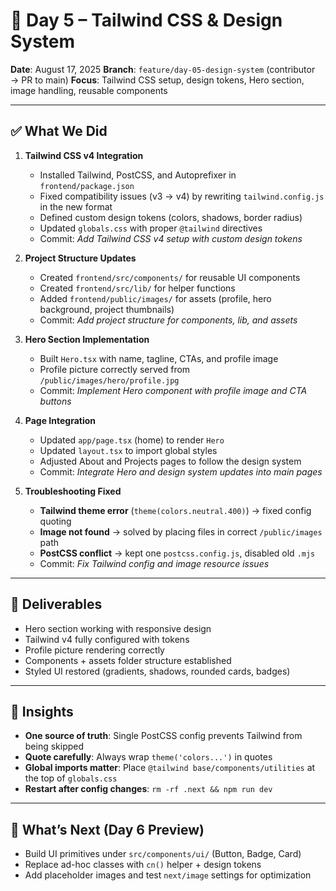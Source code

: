 # 📘 Day 5 – Tailwind CSS & Design System

**Date**: August 17, 2025
**Branch**: `feature/day-05-design-system` (contributor → PR to main) 
**Focus**: Tailwind CSS setup, design tokens, Hero section, image handling, reusable components

---

## ✅ What We Did

1. **Tailwind CSS v4 Integration**
   - Installed Tailwind, PostCSS, and Autoprefixer in `frontend/package.json`
   - Fixed compatibility issues (v3 → v4) by rewriting `tailwind.config.js` in the new format
   - Defined custom design tokens (colors, shadows, border radius)
   - Updated `globals.css` with proper `@tailwind` directives
   - Commit: *Add Tailwind CSS v4 setup with custom design tokens*

2. **Project Structure Updates**
   - Created `frontend/src/components/` for reusable UI components
   - Created `frontend/src/lib/` for helper functions
   - Added `frontend/public/images/` for assets (profile, hero background, project thumbnails)
   - Commit: *Add project structure for components, lib, and assets*

3. **Hero Section Implementation**
   - Built `Hero.tsx` with name, tagline, CTAs, and profile image
   - Profile picture correctly served from `/public/images/hero/profile.jpg`
   - Commit: *Implement Hero component with profile image and CTA buttons*

4. **Page Integration**
   - Updated `app/page.tsx` (home) to render `Hero`
   - Updated `layout.tsx` to import global styles
   - Adjusted About and Projects pages to follow the design system
   - Commit: *Integrate Hero and design system updates into main pages*

5. **Troubleshooting Fixed**
   - **Tailwind theme error** (`theme(colors.neutral.400)`) → fixed config quoting
   - **Image not found** → solved by placing files in correct `/public/images` path
   - **PostCSS conflict** → kept one `postcss.config.js`, disabled old `.mjs`
   - Commit: *Fix Tailwind config and image resource issues*

---

## 🚀 Deliverables
- Hero section working with responsive design
- Tailwind v4 fully configured with tokens
- Profile picture rendering correctly
- Components + assets folder structure established
- Styled UI restored (gradients, shadows, rounded cards, badges)

---

## 📝 Insights
- **One source of truth**: Single PostCSS config prevents Tailwind from being skipped 
- **Quote carefully**: Always wrap `theme('colors...')` in quotes 
- **Global imports matter**: Place `@tailwind base/components/utilities` at the top of `globals.css`
- **Restart after config changes**: `rm -rf .next && npm run dev` 

---

## 🔮 What’s Next (Day 6 Preview)
- Build UI primitives under `src/components/ui/` (Button, Badge, Card)
- Replace ad-hoc classes with `cn()` helper + design tokens 
- Add placeholder images and test `next/image` settings for optimization 
